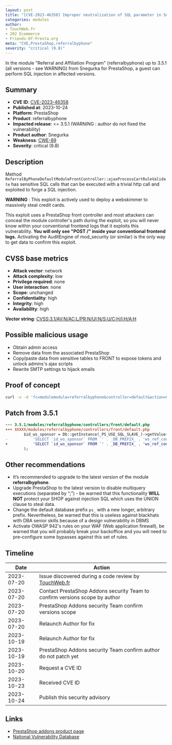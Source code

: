 ```yaml
---
layout: post
title: "[CVE-2023-46358] Improper neutralization of SQL parameter in Snegurka - Referral and Affiliation Program module for PrestaShop"
categories: modules
author:
- TouchWeb.fr
- 202 Ecommerce
- Friends-Of-Presta.org
meta: "CVE,PrestaShop,referralbyphone"
severity: "critical (9.8)"
---
```


In the module "Referral and Affiliation Program" (referralbyphone) up to 3.5.1 (all versions - see WARNING) from Snegurka for PrestaShop, a guest can perform SQL injection in affected versions.


## Summary

* **CVE ID**: [CVE-2023-46358](https://cve.mitre.org/cgi-bin/cvename.cgi?name=CVE-2023-46358)
* **Published at**: 2023-10-24
* **Platform**: PrestaShop
* **Product**: referralbyphone
* **Impacted release**: <= 3.5.1 (WARNING : author do not fixed the vulnerability)
* **Product author**: Snegurka
* **Weakness**: [CWE-89](https://cwe.mitre.org/data/definitions/89.html)
* **Severity**: critical (9.8)

## Description

Method `ReferralByPhoneDefaultModuleFrontController::ajaxProcessCartRuleValidate` has sensitive SQL calls that can be executed with a trivial http call and exploited to forge a SQL injection.

**WARNING** : This exploit is actively used to deploy a webskimmer to massively steal credit cards.

This exploit uses a PrestaShop front controller and most attackers can conceal the module controller's path during the exploit, so you will never know within your conventional frontend logs that it exploits this vulnerability. **You will only see "POST /" inside your conventional frontend logs.** Activating the AuditEngine of mod_security (or similar) is the only way to get data to confirm this exploit.

## CVSS base metrics

* **Attack vector**: network
* **Attack complexity**: low
* **Privilege required**: none
* **User interaction**: none
* **Scope**: unchanged
* **Confidentiality**: high
* **Integrity**: high
* **Availability**: high

**Vector string**: [CVSS:3.1/AV:N/AC:L/PR:N/UI:N/S:U/C:H/I:H/A:H](https://nvd.nist.gov/vuln-metrics/cvss/v3-calculator?vector=AV:N/AC:L/PR:N/UI:N/S:U/C:H/I:H/A:H)

## Possible malicious usage

* Obtain admin access
* Remove data from the associated PrestaShop
* Copy/paste data from sensitive tables to FRONT to expose tokens and unlock admins's ajax scripts
* Rewrite SMTP settings to hijack emails


## Proof of concept

```bash
curl -v -d 'fc=modulemodule=referralbyphone&controller=default&action=CartRuleValidate&ws_voucher=%27;select+0x73656C65637420736C656570283432293B+into+@a;prepare+b+from+@a;execute+b;--' 'https://preprod.X'
```


## Patch from 3.5.1

```diff
--- 3.5.1/modules/referralbyphone/controllers/front/default.php
+++ XXXXX/modules/referralbyphone/controllers/front/default.php
        $id_ws_sponsor = Db::getInstance(_PS_USE_SQL_SLAVE_)->getValue(
-           'SELECT `id_ws_sponsor` FROM `' . _DB_PREFIX_ . 'ws_ref_coupon_rule` WHERE `code` = \'' . $ws_voucher . '\''
+           'SELECT `id_ws_sponsor` FROM `' . _DB_PREFIX_ . 'ws_ref_coupon_rule` WHERE `code` = \'' . pSQL($ws_voucher) . '\''
        );
```

## Other recommendations

* It’s recommended to upgrade to the latest version of the module **referralbyphone**.
* Upgrade PrestaShop to the latest version to disable multiquery executions (separated by “;”) - be warned that this functionality **WILL NOT** protect your SHOP against injection SQL which uses the UNION clause to steal data.
* Change the default database prefix `ps_` with a new longer, arbitrary prefix. Nevertheless, be warned that this is useless against blackhats with DBA senior skills because of a design vulnerability in DBMS
* Activate OWASP 942's rules on your WAF (Web application firewall), be warned that you will probably break your backoffice and you will need to pre-configure some bypasses against this set of rules.

## Timeline

| Date | Action |
|--|--|
| 2023-07-20 | Issue discovered during a code review by [TouchWeb.fr](https://www.touchweb.fr) |
| 2023-07-20 | Contact PrestaShop Addons security Team to confirm versions scope by author |
| 2023-07-20 | PrestaShop Addons security Team confirm versions scope |
| 2023-07-20 | Relaunch Author for fix |
| 2023-10-19 | Relaunch Author for fix |
| 2023-10-19 | PrestaShop Addons security Team confirm author do not patch yet |
| 2023-10-20 | Request a CVE ID |
| 2023-10-23 | Received CVE ID |
| 2023-10-24 | Publish this security advisory |

## Links

* [PrestaShop addons product page](https://addons.prestashop.com/en/sea-paid-advertising-affiliation-platforms/19203-referral-and-affiliation-program.html)
* [National Vulnerability Database](https://nvd.nist.gov/vuln/detail/CVE-2023-46358)
